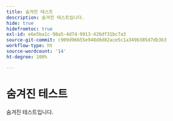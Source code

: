```yaml
---
title: 숨겨진 테스트
description: 숨겨진 테스트입니다.
hide: true
hidefromtoc: true
exl-id: e6e5ba1c-98a5-4d7d-9913-426df31bc7a3
source-git-commit: c909d96655e948d8d82ace5c1a349b385d7db3b3
workflow-type: ht
source-wordcount: '14'
ht-degree: 100%

---
```


# 숨겨진 테스트

숨겨진 테스트입니다.

